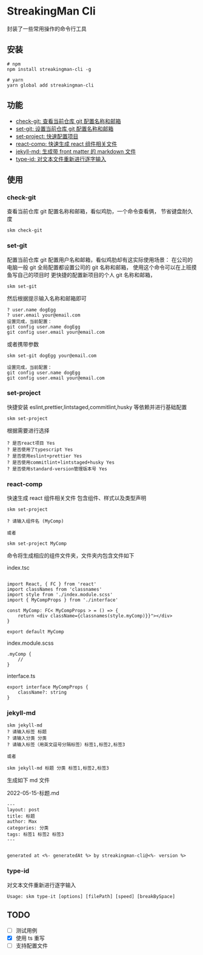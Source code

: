 # StreakingMan Cli

封装了一些常用操作的命令行工具

## 安装

```
# npm
npm install streakingman-cli -g

# yarn
yarn global add streakingman-cli
```

## 功能

-   [check-git: 查看当前仓库 git 配置名称和邮箱](#check-git)
-   [set-git: 设置当前仓库 git 配置名称和邮箱](#set-git)
-   [set-project: 快速配置项目](#set-project)
-   [react-comp: 快速生成 react 组件相关文件](#react-comp)
-   [jekyll-md: 生成带 front matter 的 markdown 文件](#jekyll-md)
-   [type-id: 对文本文件重新进行逐字输入](#type-it)

## 使用

### check-git

查看当前仓库 git 配置名称和邮箱，看似鸡肋，一个命令查看俩，
节省键盘耐久度

```
skm check-git
```

### set-git

配置当前仓库 git 配置用户名和邮箱，看似鸡肋却有这实际使用场景：
在公司的电脑一般 git 全局配置都设置公司的 git 名称和邮箱，
使用这个命令可以在上班摸鱼写自己的项目时
更快捷的配置新项目的个人 git 名称和邮箱，

```
skm set-git
```

然后根据提示输入名称和邮箱即可

```
? user.name dogEgg
? user.email your@email.com
设置完成，当前配置：
git config user.name dogEgg
git config user.email your@email.com
```

或者携带参数

```
skm set-git dogEgg your@email.com

设置完成，当前配置：
git config user.name dogEgg
git config user.email your@email.com
```

### set-project

快捷安装 eslint,prettier,lintstaged,commitlint,husky
等依赖并进行基础配置

```
skm set-project
```

根据需要进行选择

```
? 是否react项目 Yes
? 是否使用了typescript Yes
? 是否使用eslint+prettier Yes
? 是否使用commitlint+lintstaged+husky Yes
? 是否使用standard-version管理版本号 Yes
```

### react-comp

快速生成 react 组件相关文件
包含组件、样式以及类型声明

```
skm set-project

? 请输入组件名 (MyComp)

或者

skm set-project MyComp
```

命令将生成相应的组件文件夹，文件夹内包含文件如下

index.tsc

```

import React, { FC } from 'react'
import classNames from 'classnames'
import style from './index.module.scss'
import { MyCompProps } from './interface'

const MyComp: FC< MyCompProps > = () => {
    return <div className={classnames(style.myComp)}}"></div>
}

export default MyComp
```

index.module.scss

```
.myComp {
    //
}
```

interface.ts

```
export interface MyCompProps {
    className?: string
}
```

### jekyll-md

```
skm jekyll-md
? 请输入标签 标题
? 请输入分类 分类
? 请输入标签（用英文逗号分隔标签）标签1,标签2,标签3

或者

skm jekyll-md 标题 分类 标签1,标签2,标签3
```

生成如下 md 文件

2022-05-15-标题.md

```
---
layout: post
title: 标题
author: Max
categories: 分类
tags: 标签1 标签2 标签3
---


generated at <%- generatedAt %> by streakingman-cli@<%- version %>
```

### type-id

对文本文件重新进行逐字输入

```shell
Usage: skm type-it [options] [filePath] [speed] [breakBySpace]
```

## TODO

-   [ ] 测试用例
-   [x] 使用 ts 重写
-   [ ] 支持配置文件
